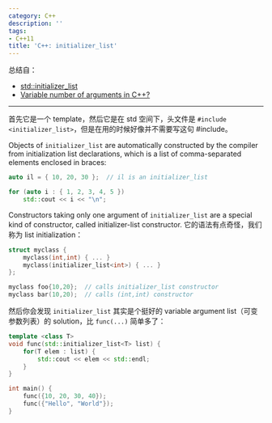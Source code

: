 ```yaml
---
category: C++
description: ''
tags:
- C++11
title: 'C++: initializer_list'
---
```


总结自：

- [std::initializer_list](http://www.cplusplus.com/reference/initializer_list/initializer_list/)
- [Variable number of arguments in C++?](http://stackoverflow.com/questions/1657883/variable-number-of-arguments-in-c)

-----

首先它是一个 template，然后它是在 std 空间下，头文件是 `#include <initializer_list>`，但是在用的时候好像并不需要写这句 #include。

Objects of `initializer_list` are automatically constructed by the compiler from initialization list declarations, which is a list of comma-separated elements enclosed in braces:

```cpp
auto il = { 10, 20, 30 };  // il is an initializer_list 

for (auto i : { 1, 2, 3, 4, 5 })
	std::cout << i << "\n";
```

Constructors taking only one argument of `initializer_list` are a special kind of constructor, called initializer-list constructor. 它的语法有点奇怪，我们称为 list initialization：

```cpp
struct myclass {
	myclass(int,int) { ... }
	myclass(initializer_list<int>) { ... }
};

myclass foo{10,20};  // calls initializer_list constructor
myclass bar(10,20);  // calls (int,int) constructor 
```

然后你会发现 `initializer_list` 其实是个挺好的 variable argument list（可变参数列表）的 solution，比 `func(...)` 简单多了：

```cpp
template <class T>
void func(std::initializer_list<T> list) {
    for(T elem : list) {
        std::cout << elem << std::endl;
    }
}

int main() {
	func({10, 20, 30, 40});
	func({"Hello", "World"});
}
```